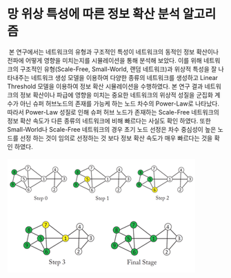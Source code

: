 # 망 위상 특성에 따른 정보 확산 분석 알고리즘
&nbsp;본 연구에서는 네트워크의 유형과 구조적인 특성이 네트워크의 동적인 정보 확산이나 전파에 어떻게 영향을 미치는지를 시뮬레이션을 통해 분석해 보았다. 이를 위해 네트워크의 구조적인 유형(Scale-Free, Small-World, 랜덤 네트워크)과 위상적 특성을 잘 나타내주는 네트워크 생성 모델을 이용하여 다양한 종류의 네트워크를 생성하고 Linear Threshold 모델을 이용하여 정보 확산 시뮬레이션을 수행하였다. 본 연구 결과 네트워크의 정보 확산이나 파급에 영향을 미치는 중요한 네트워크의 위상적 성질을 군집화 계수가 아닌 슈퍼 허브노드의 존재를 가능케 하는 노드 차수의 Power-Law로 나타났다. 따라서 Power-Law 성질로 인해 슈퍼 허브 노드가 존재하는 Scale-Free 네트워크의 정보 확산 속도가 다른 종류의 네트워크에 비해 빠르다는 사실도 확인 하였다. 또한 Small-World나 Scale-Free 네트워크의 경우 초기 노드 선정은 차수 중심성이 높은 노드를 선정 하는 것이 임의로 선정하는 것 보다 정보 확산 속도가 매우  빠르다는 것을 확인 하였다.
<br /><br />
![image01](img/image01.png)
